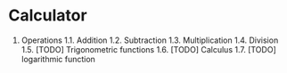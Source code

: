 # Calculator
1. Operations
1.1. Addition
1.2. Subtraction
1.3. Multiplication
1.4. Division
1.5. [TODO] Trigonometric functions
1.6. [TODO] Calculus
1.7. [TODO] logarithmic function

